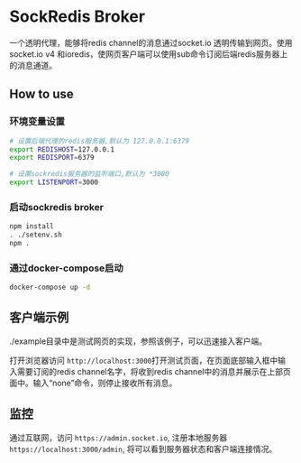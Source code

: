 
# SockRedis Broker

一个透明代理，能够将redis channel的消息通过socket.io 透明传输到网页。使用socket.io v4 和ioredis，使网页客户端可以使用sub命令订阅后端redis服务器上的消息通道。

## How to use

### 环境变量设置

``` sh
# 设置后端代理的redis服务器,默认为 127.0.0.1:6379
export REDISHOST=127.0.0.1
export REDISPORT=6379

# 设置sockredis服务器的监听端口,默认为 *3000
export LISTENPORT=3000

```

### 启动sockredis broker

```sh
npm install
. ./setenv.sh
npm .
```

### 通过docker-compose启动

```sh
docker-compose up -d
```

## 客户端示例

./example目录中是测试网页的实现，参照该例子，可以迅速接入客户端。

打开浏览器访问 `http://localhost:3000`打开测试页面，在页面底部输入框中输入需要订阅的redis channel名字，将收到redis channel中的消息并展示在上部页面中。输入“none”命令，则停止接收所有消息。

## 监控

通过互联网，访问 `https://admin.socket.io`, 注册本地服务器 `https://localhost:3000/admin`, 将可以看到服务器状态和客户端连接情况。
